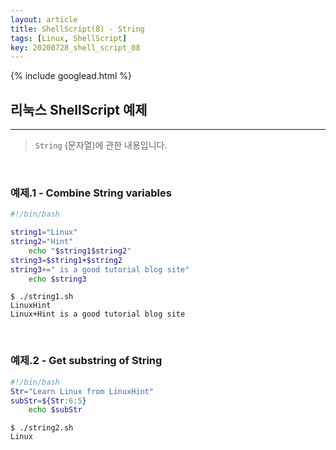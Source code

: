 ```yaml
---
layout: article
title: ShellScript(8) - String
tags: [Linux, ShellScript]
key: 20200728_shell_script_08
---
```


{% include googlead.html %}

## 리눅스 ShellScript 예제
---


> `String` (문자열)에 관한 내용입니다.

<br>

### 예제.1 - Combine String variables

``` bash
#!/bin/bash

string1="Linux"
string2="Hint"
    echo "$string1$string2"
string3=$string1+$string2
string3+=" is a good tutorial blog site"
    echo $string3
```
```
$ ./string1.sh
LinuxHint
Linux+Hint is a good tutorial blog site
```

<br>

### 예제.2 - Get substring of String

``` bash
#!/bin/bash
Str="Learn Linux from LinuxHint"
subStr=${Str:6:5}
    echo $subStr
```
```
$ ./string2.sh
Linux
```
